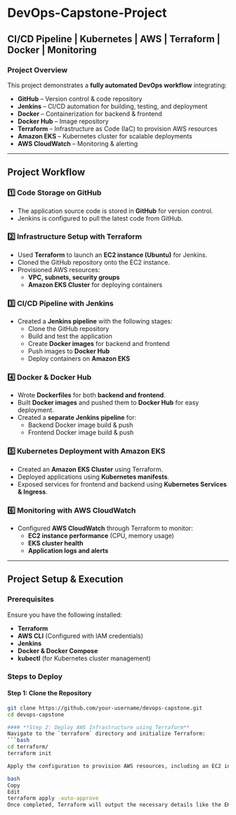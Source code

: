 # DevOps-Capstone-Project

## **CI/CD Pipeline | Kubernetes | AWS | Terraform | Docker | Monitoring**  

### **Project Overview**  
This project demonstrates a **fully automated DevOps workflow** integrating:  
- **GitHub** – Version control & code repository  
- **Jenkins** – CI/CD automation for building, testing, and deployment  
- **Docker** – Containerization for backend & frontend  
- **Docker Hub** – Image repository  
- **Terraform** – Infrastructure as Code (IaC) to provision AWS resources  
- **Amazon EKS** – Kubernetes cluster for scalable deployments  
- **AWS CloudWatch** – Monitoring & alerting  

---

## **Project Workflow**  

### **1️⃣ Code Storage on GitHub**  
- The application source code is stored in **GitHub** for version control.  
- Jenkins is configured to pull the latest code from GitHub.  

### **2️⃣ Infrastructure Setup with Terraform**  
- Used **Terraform** to launch an **EC2 instance (Ubuntu)** for Jenkins.  
- Cloned the GitHub repository onto the EC2 instance.  
- Provisioned AWS resources:  
  - **VPC, subnets, security groups**  
  - **Amazon EKS Cluster** for deploying containers  

### **3️⃣ CI/CD Pipeline with Jenkins**  
- Created a **Jenkins pipeline** with the following stages:  
  - Clone the GitHub repository  
  - Build and test the application  
  - Create **Docker images** for backend and frontend  
  - Push images to **Docker Hub**  
  - Deploy containers on **Amazon EKS**  

### **4️⃣ Docker & Docker Hub**  
- Wrote **Dockerfiles** for both **backend and frontend**.  
- Built **Docker images** and pushed them to **Docker Hub** for easy deployment.  
- Created a **separate Jenkins pipeline** for:  
  - Backend Docker image build & push  
  - Frontend Docker image build & push  

### **5️⃣ Kubernetes Deployment with Amazon EKS**  
- Created an **Amazon EKS Cluster** using Terraform.  
- Deployed applications using **Kubernetes manifests**.  
- Exposed services for frontend and backend using **Kubernetes Services & Ingress**.  

### **6️⃣ Monitoring with AWS CloudWatch**  
- Configured **AWS CloudWatch** through Terraform to monitor:  
  - **EC2 instance performance** (CPU, memory usage)  
  - **EKS cluster health**  
  - **Application logs and alerts**  

---

## **Project Setup & Execution**  

### **Prerequisites**  
Ensure you have the following installed:  
- **Terraform**  
- **AWS CLI** (Configured with IAM credentials)  
- **Jenkins**  
- **Docker & Docker Compose**  
- **kubectl** (for Kubernetes cluster management)  

### **Steps to Deploy**  

#### **Step 1: Clone the Repository**  
```bash
git clone https://github.com/your-username/devops-capstone.git
cd devops-capstone

#### **Step 2: Deploy AWS Infrastructure using Terraform**  
Navigate to the `terraform` directory and initialize Terraform:  
```bash
cd terraform/
terraform init

Apply the configuration to provision AWS resources, including an EC2 instance, EKS cluster, VPC, and security groups:

bash
Copy
Edit
terraform apply -auto-approve
Once completed, Terraform will output the necessary details like the EKS cluster name, EC2 instance public IP, and VPC details.

